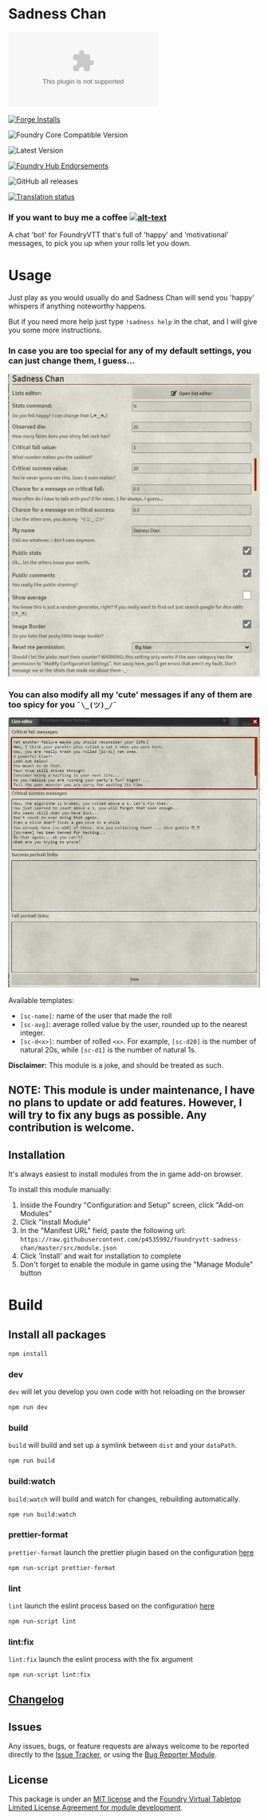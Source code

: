 # Sadness Chan

![Latest Release Download Count](https://img.shields.io/github/downloads/p4535992/foundryvtt-sadness-chan/latest/module.zip?color=2b82fc&label=DOWNLOADS&style=for-the-badge)

[![Forge Installs](https://img.shields.io/badge/dynamic/json?label=Forge%20Installs&query=package.installs&suffix=%25&url=https%3A%2F%2Fforge-vtt.com%2Fapi%2Fbazaar%2Fpackage%2Fsadness-chan&colorB=006400&style=for-the-badge)](https://forge-vtt.com/bazaar#package=sadness-chan)

![Foundry Core Compatible Version](https://img.shields.io/badge/dynamic/json.svg?url=https%3A%2F%2Fraw.githubusercontent.com%2Fp4535992%2Ffoundryvtt-sadness-chan%2Fmaster%2Fsrc%2Fmodule.json&label=Foundry%20Version&query=$.compatibility.verified&colorB=orange&style=for-the-badge)

![Latest Version](https://img.shields.io/badge/dynamic/json.svg?url=https%3A%2F%2Fraw.githubusercontent.com%2Fp4535992%2Ffoundryvtt-sadness-chan%2Fmaster%2Fsrc%2Fmodule.json&label=Latest%20Release&prefix=v&query=$.version&colorB=red&style=for-the-badge)

[![Foundry Hub Endorsements](https://img.shields.io/endpoint?logoColor=white&url=https%3A%2F%2Fwww.foundryvtt-hub.com%2Fwp-json%2Fhubapi%2Fv1%2Fpackage%2Fsadness-chan%2Fshield%2Fendorsements&style=for-the-badge)](https://www.foundryvtt-hub.com/package/sadness-chan/)

![GitHub all releases](https://img.shields.io/github/downloads/p4535992/foundryvtt-sadness-chan/total?style=for-the-badge)

[![Translation status](https://weblate.foundryvtt-hub.com/widgets/sadness-chan/-/287x66-black.png)](https://weblate.foundryvtt-hub.com/engage/sadness-chan/)

### If you want to buy me a coffee [![alt-text](https://img.shields.io/badge/-Patreon-%23ff424d?style=for-the-badge)](https://www.patreon.com/p4535992)


A chat 'bot' for FoundryVTT that's full of 'happy' and 'motivational' messages, to pick you up when your rolls let you down.

# Usage
Just play as you would usually do and Sadness Chan will send you 'happy' whispers if anything noteworthy happens.

But if you need more help just type `!sadness help` in the chat, and I will give you some more instructions.

### In case you are too special for any of my default settings, you can just change them, I guess...

![settings](./wiki/settings.png)

### You can also modify all my 'cute' messages if any of them are too spicy for you `¯\_(ツ)_/¯`

![lists](./wiki/lists.png)


Available templates:
- `[sc-name]`: name of the user that made the roll
- `[sc-avg]`: average rolled value by the user, rounded up to the nearest integer.
- `[sc-d<x>]`: number of rolled `<x>`. For example, `[sc-d20]` is the number of natural 20s, while `[sc-d1]` is the number of natural 1s.

**Disclaimer:** This module is a joke, and should be treated as such.


## NOTE: This module is under maintenance, I have no plans to update or add features. However, I will try to fix any bugs as possible. Any contribution is welcome.

## Installation

It's always easiest to install modules from the in game add-on browser.

To install this module manually:
1.  Inside the Foundry "Configuration and Setup" screen, click "Add-on Modules"
2.  Click "Install Module"
3.  In the "Manifest URL" field, paste the following url:
`https://raw.githubusercontent.com/p4535992/foundryvtt-sadness-chan/master/src/module.json`
4.  Click 'Install' and wait for installation to complete
5.  Don't forget to enable the module in game using the "Manage Module" button


# Build

## Install all packages

```bash
npm install
```

### dev

`dev` will let you develop you own code with hot reloading on the browser

```bash
npm run dev
```

### build

`build` will build and set up a symlink between `dist` and your `dataPath`.

```bash
npm run build
```

### build:watch

`build:watch` will build and watch for changes, rebuilding automatically.

```bash
npm run build:watch
```

### prettier-format

`prettier-format` launch the prettier plugin based on the configuration [here](./.prettierrc)

```bash
npm run-script prettier-format
```

### lint

`lint` launch the eslint process based on the configuration [here](./.eslintrc.json)

```bash
npm run-script lint
```

### lint:fix

`lint:fix` launch the eslint process with the fix argument

```bash
npm run-script lint:fix
```

## [Changelog](./changelog.md)

## Issues

Any issues, bugs, or feature requests are always welcome to be reported directly to the [Issue Tracker](https://github.com/p4535992/foundryvtt-sadness-chan/issues ), or using the [Bug Reporter Module](https://foundryvtt.com/packages/bug-reporter/).

## License


This package is under an [MIT license](LICENSE) and the [Foundry Virtual Tabletop Limited License Agreement for module development](https://foundryvtt.com/article/license/).




